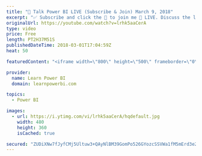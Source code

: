 ```yaml
---
title: "🔴 Talk Power BI LIVE (Subscribe & Join) March 9, 2018"
excerpt: "✅ Subscribe and click the 🔔 to join me 🔴 LIVE. Discuss the latest in Power BI and ask any Power BI question. 💡 Join https://www.facebook.com/groups/TalkPowerBI to continue the conversation  Hello, I am Avi Singh, Microsoft MVP and Power BI Pro! I just love talking about Power BI. So much so that I"
originalUrl: https://youtube.com/watch?v=lrhk5aaCerA
type: video
price: Free
length: PT2H37M51S
publishedDateTime: 2018-03-01T17:04:59Z
heat: 50

featuredContent: "<iframe width=\"800\" height=\"500\" frameborder=\"0\" src=\"https://www.youtube.com/embed/lrhk5aaCerA\" allow=\"accelerometer; autoplay; encrypted-media; gyroscope; picture-in-picture\" allowfullscreen></iframe>"

provider:
  name: Learn Power BI
  domain: learnpowerbi.com

topics:
  - Power BI

images:
  - url: https://i.ytimg.com/vi/lrhk5aaCerA/hqdefault.jpg
    width: 480
    height: 360
    isCached: true

secured: "ZUDiXNw7fJyfCMj5Ultuw3+QAyNlBM39GomPo526GYozcSSVWa1fM5mErd3e2fPNFW3WY3muBIeP2y/Mpfviumd1tvgZ91tY2TH8Gv7EIoleE4yXPD/+LdVTUF85Q1zVDX8oUbvQjgGbRT92xwFR7K8Yp5wvRI5OivbJMiVY+u91acFWhXKMDCLfP+uz7p046NOvxJ9plesD6qpDivTJn4knnbsAzvGmLEn6FlbbRZK13569wLPCqtO25FxtY4QOHLMjOWqReXxUb2biKYWqyFuK81iambsGq/GgV56mhkzL9VR/VcNRYTQpFdjcAkMomLeumJ0/S7nWzdos/CTRtoat0FMpc5PeZ6u9RYKtUArWxHgLuC80eN+JuSCk8CpTSA/U/VZWhl4YWHDWHsYUXRmK3Tnds7Npv2uqYHriax4=;tVYq77baLMZJhEz+gWW2OA=="
---
```


